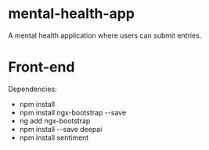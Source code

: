# mental-health-app
A mental health application where users can submit entries.

# Front-end
Dependencies:
* npm install
* npm install ngx-bootstrap --save
* ng add ngx-bootstrap
* npm install --save deepai
* npm install sentiment
